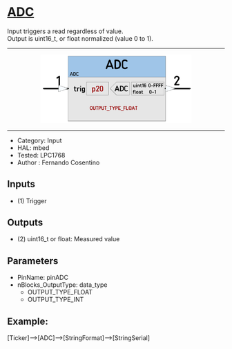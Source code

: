 # [ADC](https://github.com/nBlocksStudioNodes/nblocks_adc)

Input triggers a read regardless of value.  
Output is uint16_t, or float normalized (value 0 to 1).
 
----

<p align="center">
<img
src="img/01.PNG"
width = 350
/>
</p>

----

 *  Category: Input
 *  HAL: mbed
 *  Tested: LPC1768
 *  Author : Fernando Cosentino

## Inputs
 *  (1) Trigger

## Outputs
  *  (2) uint16_t or float: Measured value

## Parameters
 *  PinName: pinADC
 *  nBlocks_OutputType: data_type
      *  OUTPUT_TYPE_FLOAT
      *  OUTPUT_TYPE_INT

## Example:
[Ticker]-->[ADC]-->[StringFormat]-->[StringSerial] 

